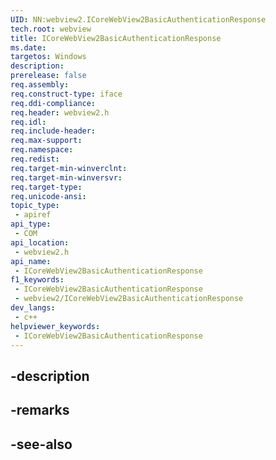 ```yaml
---
UID: NN:webview2.ICoreWebView2BasicAuthenticationResponse
tech.root: webview
title: ICoreWebView2BasicAuthenticationResponse
ms.date: 
targetos: Windows
description: 
prerelease: false
req.assembly: 
req.construct-type: iface
req.ddi-compliance: 
req.header: webview2.h
req.idl: 
req.include-header: 
req.max-support: 
req.namespace: 
req.redist: 
req.target-min-winverclnt: 
req.target-min-winversvr: 
req.target-type: 
req.unicode-ansi: 
topic_type:
 - apiref
api_type:
 - COM
api_location:
 - webview2.h
api_name:
 - ICoreWebView2BasicAuthenticationResponse
f1_keywords:
 - ICoreWebView2BasicAuthenticationResponse
 - webview2/ICoreWebView2BasicAuthenticationResponse
dev_langs:
 - c++
helpviewer_keywords:
 - ICoreWebView2BasicAuthenticationResponse
---
```


## -description

## -remarks

## -see-also

